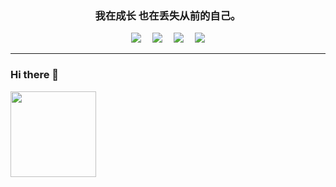 <h3 align="center">我在成长 也在丢失从前的自己。</h3>
<div align="center">
  <a href="https://www.tutime.cn/"><img src="https://img.shields.io/badge/website-%E4%B8%AA%E4%BA%BA%E7%BD%91%E7%AB%99-blue"></a>&emsp;
  <a href="https://twitter.com/HiTuYes/"><img src="https://img.shields.io/badge/twitter-%E6%8E%A8%E7%89%B9-blue"></a>&emsp;
  <a href="https://space.bilibili.com/498959589"><img src="https://img.shields.io/badge/bilibili-B%E7%AB%99-ff69b4"></a>&emsp;
  <!--<a href="http://wpa.qq.com/msgrd?v=3&uin=2093142951&site=qq&menu=yes"><img src="https://img.shields.io/badge/QQ-%E7%9F%A5%E4%B9%8E-blue"></a>&emsp;-->
  <img src="https://visitor-badge.glitch.me/badge?page_id=ye-tutu">
</div>

<hr>



### Hi there 👋
<div align="left"><img height="137px" src="https://github-readme-stats.vercel.app/api?username=ye-tutu&show_icons=true&icon_color=CE1D2D&text_color=718096&bg_color=ffffff&hide_title=true" /> </div>


<!--
**ye-tutu/ye-tutu** is a ✨ _special_ ✨ repository because its `README.md` (this file) appears on your GitHub profile.

Here are some ideas to get you started:

- 🔭 I’m currently working on ...
- 🌱 I’m currently learning ...
- 👯 I’m looking to collaborate on ...
- 🤔 I’m looking for help with ...
- 💬 Ask me about ...
- 📫 How to reach me: ...
- 😄 Pronouns: ...
- ⚡ Fun fact: ...
-->
